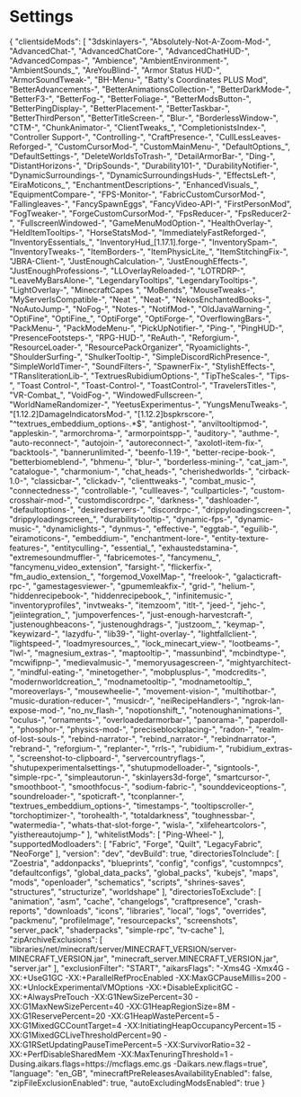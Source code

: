 # Settings

<api-endpoint openapi-path="./../api-docs.yaml" endpoint="/api/v2/settings/current" method="GET">
    <response type="200">
        <sample>
        {
            "clientsideMods": [
                "3dskinlayers-",
                "Absolutely-Not-A-Zoom-Mod-",
                "AdvancedChat-",
                "AdvancedChatCore-",
                "AdvancedChatHUD-",
                "AdvancedCompas-",
                "Ambience",
                "AmbientEnvironment-",
                "AmbientSounds_",
                "AreYouBlind-",
                "Armor Status HUD-",
                "ArmorSoundTweak-",
                "BH-Menu-",
                "Batty's Coordinates PLUS Mod",
                "BetterAdvancements-",
                "BetterAnimationsCollection-",
                "BetterDarkMode-",
                "BetterF3-",
                "BetterFog-",
                "BetterFoliage-",
                "BetterModsButton-",
                "BetterPingDisplay-",
                "BetterPlacement-",
                "BetterTaskbar-",
                "BetterThirdPerson",
                "BetterTitleScreen-",
                "Blur-",
                "BorderlessWindow-",
                "CTM-",
                "ChunkAnimator-",
                "ClientTweaks_",
                "CompletionistsIndex-",
                "Controller Support-",
                "Controlling-",
                "CraftPresence-",
                "CullLessLeaves-Reforged-",
                "CustomCursorMod-",
                "CustomMainMenu-",
                "DefaultOptions_",
                "DefaultSettings-",
                "DeleteWorldsToTrash-",
                "DetailArmorBar-",
                "Ding-",
                "DistantHorizons-",
                "DripSounds-",
                "Durability101-",
                "DurabilityNotifier-",
                "DynamicSurroundings-",
                "DynamicSurroundingsHuds-",
                "EffectsLeft-",
                "EiraMoticons_",
                "EnchantmentDescriptions-",
                "EnhancedVisuals_",
                "EquipmentCompare-",
                "FPS-Monitor-",
                "FabricCustomCursorMod-",
                "Fallingleaves-",
                "FancySpawnEggs",
                "FancyVideo-API-",
                "FirstPersonMod",
                "FogTweaker-",
                "ForgeCustomCursorMod-",
                "FpsReducer-",
                "FpsReducer2-",
                "FullscreenWindowed-",
                "GameMenuModOption-",
                "HealthOverlay-",
                "HeldItemTooltips-",
                "HorseStatsMod-",
                "ImmediatelyFastReforged-",
                "InventoryEssentials_",
                "InventoryHud_[1.17.1].forge-",
                "InventorySpam-",
                "InventoryTweaks-",
                "ItemBorders-",
                "ItemPhysicLite_",
                "ItemStitchingFix-",
                "JBRA-Client-",
                "JustEnoughCalculation-",
                "JustEnoughEffects-",
                "JustEnoughProfessions-",
                "LLOverlayReloaded-",
                "LOTRDRP-",
                "LeaveMyBarsAlone-",
                "LegendaryTooltips",
                "LegendaryTooltips-",
                "LightOverlay-",
                "MinecraftCapes ",
                "MoBends",
                "MouseTweaks-",
                "MyServerIsCompatible-",
                "Neat ",
                "Neat-",
                "NekosEnchantedBooks-",
                "NoAutoJump-",
                "NoFog-",
                "Notes-",
                "NotifMod-",
                "OldJavaWarning-",
                "OptiFine",
                "OptiFine_",
                "OptiForge",
                "OptiForge-",
                "OverflowingBars-",
                "PackMenu-",
                "PackModeMenu-",
                "PickUpNotifier-",
                "Ping-",
                "PingHUD-",
                "PresenceFootsteps-",
                "RPG-HUD-",
                "ReAuth-",
                "Reforgium-",
                "ResourceLoader-",
                "ResourcePackOrganizer",
                "Ryoamiclights-",
                "ShoulderSurfing-",
                "ShulkerTooltip-",
                "SimpleDiscordRichPresence-",
                "SimpleWorldTimer-",
                "SoundFilters-",
                "SpawnerFix-",
                "StylishEffects-",
                "TRansliterationLib-",
                "TextruesRubidiumOptions-",
                "TipTheScales-",
                "Tips-",
                "Toast Control-",
                "Toast-Control-",
                "ToastControl-",
                "TravelersTitles-",
                "VR-Combat_",
                "VoidFog-",
                "WindowedFullscreen-",
                "WorldNameRandomizer-",
                "YeetusExperimentus-",
                "YungsMenuTweaks-",
                "[1.12.2]DamageIndicatorsMod-",
                "[1.12.2]bspkrscore-",
                "^textrues_embeddium_options-.*$",
                "antighost-",
                "anviltooltipmod-",
                "appleskin-",
                "armorchroma-",
                "armorpointspp-",
                "auditory-",
                "authme-",
                "auto-reconnect-",
                "autojoin-",
                "autoreconnect-",
                "axolotl-item-fix-",
                "backtools-",
                "bannerunlimited-",
                "beenfo-1.19-",
                "better-recipe-book-",
                "betterbiomeblend-",
                "bhmenu-",
                "blur-",
                "borderless-mining-",
                "cat_jam-",
                "catalogue-",
                "charmonium-",
                "chat_heads-",
                "cherishedworlds-",
                "cirback-1.0-",
                "classicbar-",
                "clickadv-",
                "clienttweaks-",
                "combat_music-",
                "connectedness-",
                "controllable-",
                "cullleaves-",
                "cullparticles-",
                "custom-crosshair-mod-",
                "customdiscordrpc-",
                "darkness-",
                "dashloader-",
                "defaultoptions-",
                "desiredservers-",
                "discordrpc-",
                "drippyloadingscreen-",
                "drippyloadingscreen_",
                "durabilitytooltip-",
                "dynamic-fps-",
                "dynamic-music-",
                "dynamiclights-",
                "dynmus-",
                "effective-",
                "eggtab-",
                "eguilib-",
                "eiramoticons-",
                "embeddium-",
                "enchantment-lore-",
                "entity-texture-features-",
                "entityculling-",
                "essential_",
                "exhaustedstamina-",
                "extremesoundmuffler-",
                "fabricemotes-",
                "fancymenu_",
                "fancymenu_video_extension",
                "farsight-",
                "flickerfix-",
                "fm_audio_extension_",
                "forgemod_VoxelMap-",
                "freelook-",
                "galacticraft-rpc-",
                "gamestagesviewer-",
                "gpumemleakfix-",
                "grid-",
                "helium-",
                "hiddenrecipebook-",
                "hiddenrecipebook_",
                "infinitemusic-",
                "inventoryprofiles",
                "invtweaks-",
                "itemzoom",
                "itlt-",
                "jeed-",
                "jehc-",
                "jeiintegration_",
                "jumpoverfences-",
                "just-enough-harvestcraft-",
                "justenoughbeacons-",
                "justenoughdrags-",
                "justzoom_",
                "keymap-",
                "keywizard-",
                "lazydfu-",
                "lib39-",
                "light-overlay-",
                "lightfallclient-",
                "lightspeed-",
                "loadmyresources_",
                "lock_minecart_view-",
                "lootbeams-",
                "lwl-",
                "magnesium_extras-",
                "maptooltip-",
                "massunbind",
                "mcbindtype-",
                "mcwifipnp-",
                "medievalmusic-",
                "memoryusagescreen-",
                "mightyarchitect-",
                "mindful-eating-",
                "minetogether-",
                "mobplusplus-",
                "modcredits-",
                "modernworldcreation_",
                "modnametooltip-",
                "modnametooltip_",
                "moreoverlays-",
                "mousewheelie-",
                "movement-vision-",
                "multihotbar-",
                "music-duration-reducer-",
                "musicdr-",
                "neiRecipeHandlers-",
                "ngrok-lan-expose-mod-",
                "no_nv_flash-",
                "nopotionshift_",
                "notenoughanimations-",
                "oculus-",
                "ornaments-",
                "overloadedarmorbar-",
                "panorama-",
                "paperdoll-",
                "phosphor-",
                "physics-mod-",
                "preciseblockplacing-",
                "radon-",
                "realm-of-lost-souls-",
                "rebind-narrator-",
                "rebind_narrator-",
                "rebindnarrator-",
                "rebrand-",
                "reforgium-",
                "replanter-",
                "rrls-",
                "rubidium-",
                "rubidium_extras-",
                "screenshot-to-clipboard-",
                "servercountryflags-",
                "shutupexperimentalsettings-",
                "shutupmodelloader-",
                "signtools-",
                "simple-rpc-",
                "simpleautorun-",
                "skinlayers3d-forge",
                "smartcursor-",
                "smoothboot-",
                "smoothfocus-",
                "sodium-fabric-",
                "sounddeviceoptions-",
                "soundreloader-",
                "spoticraft-",
                "tconplanner-",
                "textrues_embeddium_options-",
                "timestamps-",
                "tooltipscroller-",
                "torchoptimizer-",
                "torohealth-",
                "totaldarkness",
                "toughnessbar-",
                "watermedia-",
                "whats-that-slot-forge-",
                "wisla-",
                "xlifeheartcolors-",
                "yisthereautojump-"
            ],
            "whitelistMods": [
                "Ping-Wheel-"
            ],
            "supportedModloaders": [
                "Fabric",
                "Forge",
                "Quilt",
                "LegacyFabric",
                "NeoForge"
            ],
            "version": "dev",
            "devBuild": true,
            "directoriesToInclude": [
                "Zoestria",
                "addonpacks",
                "blueprints",
                "config",
                "configs",
                "customnpcs",
                "defaultconfigs",
                "global_data_packs",
                "global_packs",
                "kubejs",
                "maps",
                "mods",
                "openloader",
                "schematics",
                "scripts",
                "shrines-saves",
                "structures",
                "structurize",
                "worldshape"
            ],
            "directoriesToExclude": [
                "animation",
                "asm",
                "cache",
                "changelogs",
                "craftpresence",
                "crash-reports",
                "downloads",
                "icons",
                "libraries",
                "local",
                "logs",
                "overrides",
                "packmenu",
                "profileImage",
                "resourcepacks",
                "screenshots",
                "server_pack",
                "shaderpacks",
                "simple-rpc",
                "tv-cache"
            ],
            "zipArchiveExclusions": [
                "libraries/net/minecraft/server/MINECRAFT_VERSION/server-MINECRAFT_VERSION.jar",
                "minecraft_server.MINECRAFT_VERSION.jar",
                "server.jar"
            ],
            "exclusionFilter": "START",
            "aikarsFlags": "-Xms4G -Xmx4G -XX:+UseG1GC -XX:+ParallelRefProcEnabled -XX:MaxGCPauseMillis=200 -XX:+UnlockExperimentalVMOptions -XX:+DisableExplicitGC -XX:+AlwaysPreTouch -XX:G1NewSizePercent=30 -XX:G1MaxNewSizePercent=40 -XX:G1HeapRegionSize=8M -XX:G1ReservePercent=20 -XX:G1HeapWastePercent=5 -XX:G1MixedGCCountTarget=4 -XX:InitiatingHeapOccupancyPercent=15 -XX:G1MixedGCLiveThresholdPercent=90 -XX:G1RSetUpdatingPauseTimePercent=5 -XX:SurvivorRatio=32 -XX:+PerfDisableSharedMem -XX:MaxTenuringThreshold=1 -Dusing.aikars.flags=https://mcflags.emc.gs -Daikars.new.flags=true",
            "language": "en_GB",
            "minecraftPreReleasesAvailabilityEnabled": false,
            "zipFileExclusionEnabled": true,
            "autoExcludingModsEnabled": true
        }
        </sample>
    </response>
</api-endpoint>